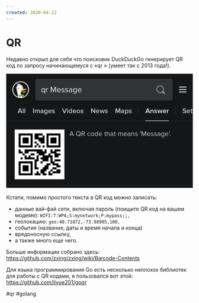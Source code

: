 ```yaml
---
created: 2020-04-22
---
```


# QR

Недавно открыл для себя что поисковик DuckDuckGo генерирует QR код по запросу начинающемуся с «qr » (умеет так c 2013 года!).

![DuckDuckGo QR demo](qr.jpeg "DuckDuckGo QR demo")

Кстати, помимо простого текста в QR код можно записать:

- данные вай-фай сети, включая пароль (поищите QR код на вашем модеме): `WIFI:T:WPA;S:mynetwork;P:mypass;;,`
- геолокацию: `geo:40.71872,-73.98905,100,`
- события (название, даты и время начала и конца)
- вредоносную ссылку,
- а также много еще чего.

Больше информации собрано здесь: https://github.com/zxing/zxing/wiki/Barcode-Contents

Для языка программирования Go есть несколько неплохох библиотек для работы с QR кодами, я пользовался вот этой: https://github.com/liyue201/goqr

#qr #golang
